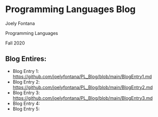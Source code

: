 # Programming Languages Blog
Joely Fontana

Programming Languages

Fall 2020

## Blog Entires:
- Blog Entry 1: https://github.com/joelyfontana/PL_Blog/blob/main/BlogEntry1.md
- Blog Entry 2: https://github.com/joelyfontana/PL_Blog/blob/main/BlogEntry2.md
- Blog Entry 3: https://github.com/joelyfontana/PL_Blog/blob/main/BlogEntry3.md
- Blog Entry 4:
- Blog Entry 5:

